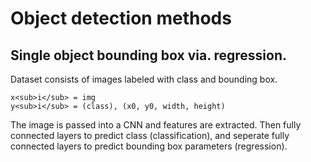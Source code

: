 # Object detection methods

## Single object bounding box via. regression.
Dataset consists of images labeled with class and bounding box.

    x<sub>i</sub> = img
    y<sub>i</sub> = (class), (x0, y0, width, height)
    
The image is passed into a CNN and features are extracted. Then fully connected layers to predict class (classification), and seperate fully connected layers to predict bounding box parameters (regression).
